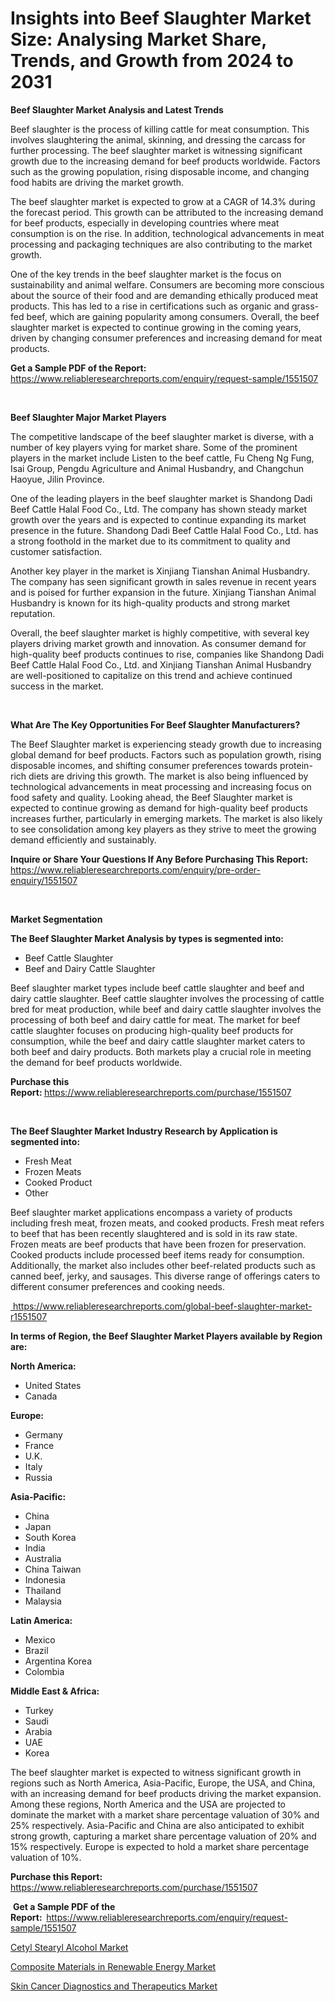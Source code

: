 <p><h1>Insights into Beef Slaughter Market Size: Analysing Market Share, Trends, and Growth from 2024 to 2031</h1></p><p><strong>Beef Slaughter Market Analysis and Latest Trends</strong></p>
<p><p>Beef slaughter is the process of killing cattle for meat consumption. This involves slaughtering the animal, skinning, and dressing the carcass for further processing. The beef slaughter market is witnessing significant growth due to the increasing demand for beef products worldwide. Factors such as the growing population, rising disposable income, and changing food habits are driving the market growth.</p><p>The beef slaughter market is expected to grow at a CAGR of 14.3% during the forecast period. This growth can be attributed to the increasing demand for beef products, especially in developing countries where meat consumption is on the rise. In addition, technological advancements in meat processing and packaging techniques are also contributing to the market growth.</p><p>One of the key trends in the beef slaughter market is the focus on sustainability and animal welfare. Consumers are becoming more conscious about the source of their food and are demanding ethically produced meat products. This has led to a rise in certifications such as organic and grass-fed beef, which are gaining popularity among consumers. Overall, the beef slaughter market is expected to continue growing in the coming years, driven by changing consumer preferences and increasing demand for meat products.</p></p>
<p><strong>Get a Sample PDF of the Report:&nbsp;</strong> <a href="https://www.reliableresearchreports.com/enquiry/request-sample/1551507">https://www.reliableresearchreports.com/enquiry/request-sample/1551507</a></p>
<p>&nbsp;</p>
<p><strong>Beef Slaughter Major Market Players</strong></p>
<p><p>The competitive landscape of the beef slaughter market is diverse, with a number of key players vying for market share. Some of the prominent players in the market include Listen to the beef cattle, Fu Cheng Ng Fung, Isai Group, Pengdu Agriculture and Animal Husbandry, and Changchun Haoyue, Jilin Province.</p><p>One of the leading players in the beef slaughter market is Shandong Dadi Beef Cattle Halal Food Co., Ltd. The company has shown steady market growth over the years and is expected to continue expanding its market presence in the future. Shandong Dadi Beef Cattle Halal Food Co., Ltd. has a strong foothold in the market due to its commitment to quality and customer satisfaction.</p><p>Another key player in the market is Xinjiang Tianshan Animal Husbandry. The company has seen significant growth in sales revenue in recent years and is poised for further expansion in the future. Xinjiang Tianshan Animal Husbandry is known for its high-quality products and strong market reputation.</p><p>Overall, the beef slaughter market is highly competitive, with several key players driving market growth and innovation. As consumer demand for high-quality beef products continues to rise, companies like Shandong Dadi Beef Cattle Halal Food Co., Ltd. and Xinjiang Tianshan Animal Husbandry are well-positioned to capitalize on this trend and achieve continued success in the market.</p></p>
<p>&nbsp;</p>
<p><strong>What Are The Key Opportunities For Beef Slaughter Manufacturers?</strong></p>
<p><p>The Beef Slaughter market is experiencing steady growth due to increasing global demand for beef products. Factors such as population growth, rising disposable incomes, and shifting consumer preferences towards protein-rich diets are driving this growth. The market is also being influenced by technological advancements in meat processing and increasing focus on food safety and quality. Looking ahead, the Beef Slaughter market is expected to continue growing as demand for high-quality beef products increases further, particularly in emerging markets. The market is also likely to see consolidation among key players as they strive to meet the growing demand efficiently and sustainably.</p></p>
<p><strong>Inquire or Share Your Questions If Any Before Purchasing This Report:</strong> <a href="https://www.reliableresearchreports.com/enquiry/pre-order-enquiry/1551507">https://www.reliableresearchreports.com/enquiry/pre-order-enquiry/1551507</a></p>
<p>&nbsp;</p>
<p><strong>Market Segmentation</strong></p>
<p><strong>The Beef Slaughter Market Analysis by types is segmented into:</strong></p>
<p><ul><li>Beef Cattle Slaughter</li><li>Beef and Dairy Cattle Slaughter</li></ul></p>
<p><p>Beef slaughter market types include beef cattle slaughter and beef and dairy cattle slaughter. Beef cattle slaughter involves the processing of cattle bred for meat production, while beef and dairy cattle slaughter involves the processing of both beef and dairy cattle for meat. The market for beef cattle slaughter focuses on producing high-quality beef products for consumption, while the beef and dairy cattle slaughter market caters to both beef and dairy products. Both markets play a crucial role in meeting the demand for beef products worldwide.</p></p>
<p><strong>Purchase this Report:&nbsp;</strong><a href="https://www.reliableresearchreports.com/purchase/1551507">https://www.reliableresearchreports.com/purchase/1551507</a></p>
<p>&nbsp;</p>
<p><strong>The Beef Slaughter Market Industry Research by Application is segmented into:</strong></p>
<p><ul><li>Fresh Meat</li><li>Frozen Meats</li><li>Cooked Product</li><li>Other</li></ul></p>
<p><p>Beef slaughter market applications encompass a variety of products including fresh meat, frozen meats, and cooked products. Fresh meat refers to beef that has been recently slaughtered and is sold in its raw state. Frozen meats are beef products that have been frozen for preservation. Cooked products include processed beef items ready for consumption. Additionally, the market also includes other beef-related products such as canned beef, jerky, and sausages. This diverse range of offerings caters to different consumer preferences and cooking needs.</p></p>
<p><a href="https://www.reliableresearchreports.com/global-beef-slaughter-market-r1551507">&nbsp;https://www.reliableresearchreports.com/global-beef-slaughter-market-r1551507</a></p>
<p><strong>In terms of Region, the Beef Slaughter Market Players available by Region are:</strong></p>
<p>
    <p> <strong> North America: </strong>
        <ul>
            <li>United States</li>
            <li>Canada</li>
        </ul>
        </p> 
    <p> <strong> Europe: </strong>
        <ul>
            <li>Germany</li>
            <li>France</li>
            <li>U.K.</li>
            <li>Italy</li>
            <li>Russia</li>
        </ul>
        </p> 
    <p> <strong> Asia-Pacific: </strong>
        <ul>
            <li>China</li>
            <li>Japan</li>
            <li>South Korea</li>
            <li>India</li>
            <li>Australia</li>
            <li>China Taiwan</li>
            <li>Indonesia</li>
            <li>Thailand</li>
            <li>Malaysia</li>
        </ul>
        </p> 
    <p> <strong> Latin America: </strong>
        <ul>
            <li>Mexico</li>
            <li>Brazil</li>
            <li>Argentina Korea</li>
            <li>Colombia</li>
        </ul>
        </p> 
    <p> <strong> Middle East & Africa: </strong>
        <ul>
            <li>Turkey</li>
            <li>Saudi</li>
            <li>Arabia</li>
            <li>UAE</li>
            <li>Korea</li>
        </ul>
    </p>
    </p>
<p><p>The beef slaughter market is expected to witness significant growth in regions such as North America, Asia-Pacific, Europe, the USA, and China, with an increasing demand for beef products driving the market expansion. Among these regions, North America and the USA are projected to dominate the market with a market share percentage valuation of 30% and 25% respectively. Asia-Pacific and China are also anticipated to exhibit strong growth, capturing a market share percentage valuation of 20% and 15% respectively. Europe is expected to hold a market share percentage valuation of 10%.</p></p>
<p><strong>Purchase this Report: </strong><a href="https://www.reliableresearchreports.com/purchase/1551507">https://www.reliableresearchreports.com/purchase/1551507</a></p>
<p>&nbsp;<strong>Get a Sample PDF of the Report:&nbsp;&nbsp;</strong><a href="https://www.reliableresearchreports.com/enquiry/request-sample/1551507">https://www.reliableresearchreports.com/enquiry/request-sample/1551507</a></p>
<p><strong></strong></p>
<p><p><a href="https://www.linkedin.com/pulse/cetyl-stearyl-alcohol-market-centers-aspects-growth-share-82xuf?trackingId=hZWLuT4iFj8U4xrPUwyDtQ%3D%3D">Cetyl Stearyl Alcohol Market</a></p><p><a href="https://www.linkedin.com/pulse/composite-materials-renewable-energy-market-size-evaluating-rytmf?trackingId=0d5ldbJdIMmopH6jAVaQtg%3D%3D">Composite Materials in Renewable Energy Market</a></p><p><a href="https://www.linkedin.com/pulse/skin-cancer-diagnostics-therapeutics-market-exploring-share-goeef?trackingId=iNS%2FLZ5tJRrdx1z6lNnTQQ%3D%3D">Skin Cancer Diagnostics and Therapeutics Market</a></p></p>